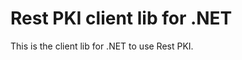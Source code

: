 ﻿---
uid: Lacuna.RestPki.Client
---

# Rest PKI client lib for .NET

This is the client lib for .NET to use Rest PKI.
